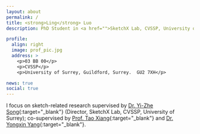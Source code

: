 ```yaml
---
layout: about
permalink: /
title: <strong>Ling</strong> Luo
description: PhD Student in <a href="">SketchX Lab, CVSSP, University of Surrey</a>. 

profile:
  align: right
  image: prof_pic.jpg
  address: >
    <p>03 BB 00</p>
    <p>CVSSP</p>
    <p>University of Surrey, Guildford, Surrey.  GU2 7XH</p>

news: true
social: true
---
```


I focus on sketch-related research supervised by [Dr. Yi-Zhe Song](https://scholar.google.co.uk/citations?user=irZFP_AAAAAJ&hl=en){:target="\_blank"} (Director, SketchX Lab, CVSSP, University of Surrey); co-supervised by [Prof. Tao Xiang](https://scholar.google.co.uk/citations?user=MeS5d4gAAAAJ&hl=en){:target="\_blank"} and [Dr. Yongxin Yang](https://scholar.google.co.uk/citations?user=F7PtrL8AAAAJ&hl=en){:target="\_blank"}. 